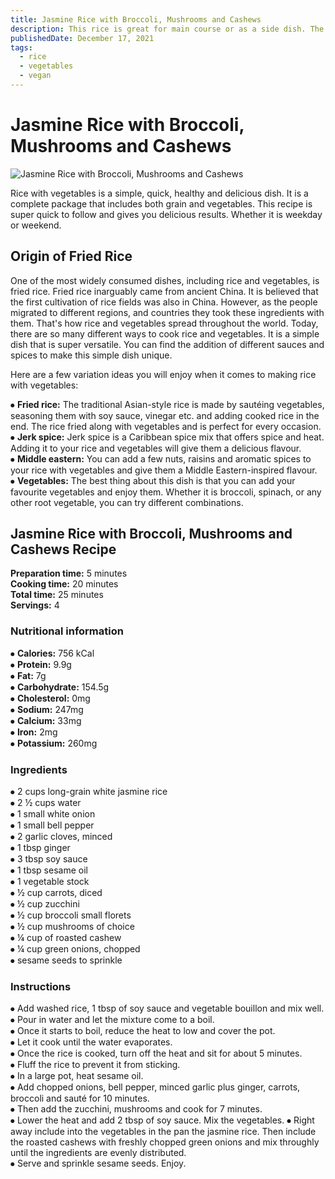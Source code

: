 ```yaml
---
title: Jasmine Rice with Broccoli, Mushrooms and Cashews
description: This rice is great for main course or as a side dish. The recipe goes well as all ingredients come together very well.
publishedDate: December 17, 2021
tags:
  - rice
  - vegetables
  - vegan
---
```


# Jasmine Rice with Broccoli, Mushrooms and Cashews

![Jasmine Rice with Broccoli, Mushrooms and Cashews](/veggierice.jpg "image")

Rice with vegetables is a simple, quick, healthy and delicious dish. It is a complete package that includes both grain and vegetables. This recipe is super quick to follow and gives you delicious results. Whether it is weekday or weekend.

## Origin of Fried Rice

One of the most widely consumed dishes, including rice and vegetables, is fried rice. Fried rice inarguably came from ancient China. It is believed that the first cultivation of rice fields was also in China. However, as the people migrated to different regions, and countries they took these ingredients with them. That&#39;s how rice and vegetables spread throughout the world. Today, there are so many different ways to cook rice and vegetables. It is a simple dish that is super versatile. You can find the addition of different sauces and spices to make this simple dish unique.

Here are a few variation ideas you will enjoy when it comes to making rice with vegetables:

⦁ **Fried rice:** The traditional Asian-style rice is made by sautéing vegetables, seasoning them with soy sauce, vinegar etc. and adding cooked rice in the end. The rice fried along with vegetables and is perfect for every occasion.  
⦁ **Jerk spice:** Jerk spice is a Caribbean spice mix that offers spice and heat. Adding it to your rice and vegetables will give them a delicious flavour.  
⦁ **Middle eastern:** You can add a few nuts, raisins and aromatic spices to your rice with vegetables and give them a Middle Eastern-inspired flavour.  
⦁ **Vegetables:** The best thing about this dish is that you can add your favourite vegetables and enjoy them. Whether it is broccoli, spinach, or any other root vegetable, you can try different combinations.

## Jasmine Rice with Broccoli, Mushrooms and Cashews Recipe

**Preparation time:** 5 minutes  
**Cooking time:** 20 minutes  
**Total time:** 25 minutes  
**Servings:** 4

### Nutritional information

⦁ **Calories:** 756 kCal  
⦁ **Protein:** 9.9g  
⦁ **Fat:** 7g  
⦁ **Carbohydrate:** 154.5g  
⦁ **Cholesterol:** 0mg  
⦁ **Sodium:** 247mg  
⦁ **Calcium:** 33mg  
⦁ **Iron:** 2mg  
⦁ **Potassium:** 260mg

### Ingredients

⦁ 2 cups long-grain white jasmine rice  
⦁ 2 ½ cups water  
⦁ 1 small white onion  
⦁ 1 small bell pepper  
⦁ 2 garlic cloves, minced  
⦁ 1 tbsp ginger  
⦁ 3 tbsp soy sauce  
⦁ 1 tbsp sesame oil  
⦁ 1 vegetable stock  
⦁ ½ cup carrots, diced  
⦁ ½ cup zucchini  
⦁ ½ cup broccoli small florets  
⦁ ½ cup mushrooms of choice  
⦁ ¼ cup of roasted cashew  
⦁ ¼ cup green onions, chopped  
⦁ sesame seeds to sprinkle

### Instructions

⦁ Add washed rice, 1 tbsp of soy sauce and vegetable bouillon and mix well.  
⦁ Pour in water and let the mixture come to a boil.  
⦁ Once it starts to boil, reduce the heat to low and cover the pot.  
⦁ Let it cook until the water evaporates.  
⦁ Once the rice is cooked, turn off the heat and sit for about 5 minutes.  
⦁ Fluff the rice to prevent it from sticking.  
⦁ In a large pot, heat sesame oil.  
⦁ Add chopped onions, bell pepper, minced garlic plus ginger, carrots, broccoli and sauté for 10 minutes.  
⦁ Then add the zucchini, mushrooms and cook for 7 minutes.  
⦁ Lower the heat and add 2 tbsp of soy sauce. Mix the vegetables.
⦁ Right away include into the vegetables in the pan the jasmine rice. Then include the roasted cashews with freshly chopped green onions and mix throughly until the ingredients are evenly distributed.  
⦁ Serve and sprinkle sesame seeds. Enjoy.
